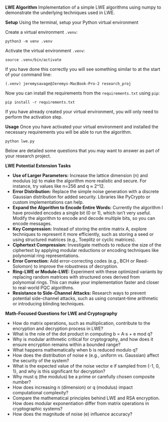 **LWE Algorithm**
Implementation of a simple LWE algorithms using numpy to demonstrate the underlying techniques used in LWE.

**Setup**
Using the terminal, setup your Python virtual environment

Create a virtual environment `.venv`:
```
python3 -m venv .venv
```
Activate the virtual environment `.venv`:
```
source .venv/bin/activate
```
If you have done this correctly you will see something similar to at the start of your command line:
```
(.venv) jeremysavage@Jeremys-MacBook-Pro-2 research_proj
```
Now you can install the requirements from the `requirements.txt` using `pip`:
```
pip install -r requirements.txt
```

If you have already created your virtual environment, you will only need to perform the activation step.

**Usage**
Once you have activated your virtual environment and installed the necessary requirements you will be able to run the algorithm.

```
python lwe.py
```

Below are detailed some questions that you may want to answer as part of your research project. 

**LWE Potential Extension Tasks**

* **Use of Larger Parameters:** Increase the lattice dimension (n) and modulus (q) to make the algorithm more realistic and secure. For instance, try values like n=256 and q ≈ 2^12.
* **Error Distribution:** Replace the simple noise generation with a discrete Gaussian distribution for added security. Libraries like PyCrypto or custom implementations can help.
* **Expand the Algorithm to Encode Entire Words:** Currently the algorithm I have provided encodes a single bit (0 or 1), which isn’t very useful. Modify the algorithm to encode and decode multiple bits, so you can encode messages.
* **Key Compression:** Instead of storing the entire matrix A, explore techniques to represent it more efficiently, such as storing a seed or using structured matrices (e.g., Toeplitz or cyclic matrices).
* **Ciphertext Compression:** Investigate methods to reduce the size of the ciphertext by applying modular reductions or encoding techniques like polynomial ring representations.
* **Error Correction:** Add error-correcting codes (e.g., BCH or Reed-Solomon) to improve the robustness of decryption.
* **Ring-LWE or Module-LWE:** Experiment with these optimized variants by replacing random matrices with structured ones derived from polynomial rings. This can make your implementation faster and closer to real-world PQC algorithms.
* **Resistance to Side-Channel Attacks:** Research ways to prevent potential side-channel attacks, such as using constant-time arithmetic or introducing blinding techniques.


**Math-Focused Questions for LWE and Cryptography**

* How do matrix operations, such as multiplication, contribute to the encryption and decryption process in LWE?
* What is the role of the dot product in computing b = A⋅s + e mod q?
* Why is modular arithmetic critical for cryptography, and how does it ensure encryption remains within a bounded range?
* What happens mathematically when b is reduced modulo q?
* How does the distribution of noise e (e.g., uniform vs. Gaussian) affect the security of the system?
* What is the expected value of the noise vector e if sampled from {-1, 0, 1}, and why is this significant for decryption?
* Why must q (the modulus) be a prime or carefully chosen composite number?
* How does increasing n (dimension) or q (modulus) impact computational complexity?
* Compare the mathematical principles behind LWE and RSA encryption. How does modular exponentiation differ from matrix operations in cryptographic systems?
* How does the magnitude of noise (e) influence accuracy?